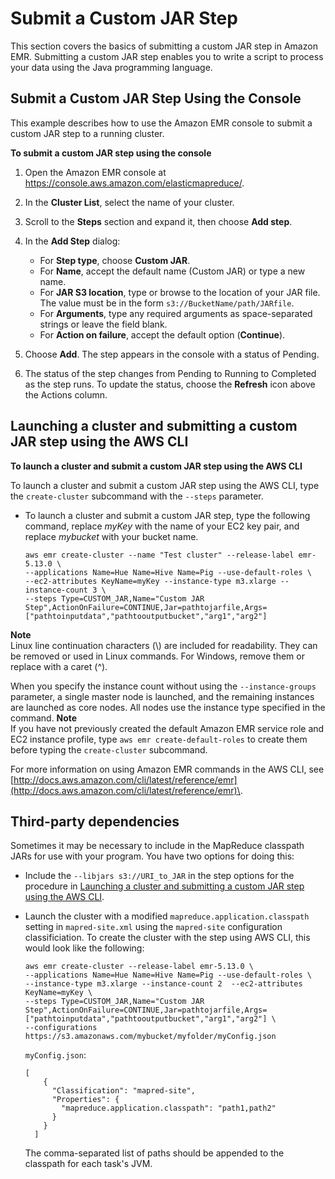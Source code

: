 # Submit a Custom JAR Step<a name="emr-launch-custom-jar-cli"></a>

This section covers the basics of submitting a custom JAR step in Amazon EMR\. Submitting a custom JAR step enables you to write a script to process your data using the Java programming language\. 

## Submit a Custom JAR Step Using the Console<a name="ConsoleCreatingaCustomJARJob"></a>

This example describes how to use the Amazon EMR console to submit a custom JAR step to a running cluster\.

**To submit a custom JAR step using the console**

1. Open the Amazon EMR console at [https://console\.aws\.amazon\.com/elasticmapreduce/](https://console.aws.amazon.com/elasticmapreduce/)\.

1. In the **Cluster List**, select the name of your cluster\.

1. Scroll to the **Steps** section and expand it, then choose **Add step**\.

1. In the **Add Step** dialog:
   + For **Step type**, choose **Custom JAR**\.
   + For **Name**, accept the default name \(Custom JAR\) or type a new name\.
   + For **JAR S3 location**, type or browse to the location of your JAR file\. The value must be in the form `s3://BucketName/path/JARfile`\. 
   + For **Arguments**, type any required arguments as space\-separated strings or leave the field blank\.
   + For **Action on failure**, accept the default option \(**Continue**\)\.

1. Choose **Add**\. The step appears in the console with a status of Pending\. 

1. The status of the step changes from Pending to Running to Completed as the step runs\. To update the status, choose the **Refresh** icon above the Actions column\. 

## Launching a cluster and submitting a custom JAR step using the AWS CLI<a name="emr-dev-create-jar-cli"></a>

**To launch a cluster and submit a custom JAR step using the AWS CLI**

To launch a cluster and submit a custom JAR step using the AWS CLI, type the `create-cluster` subcommand with the `--steps` parameter\.
+ To launch a cluster and submit a custom JAR step, type the following command, replace *myKey* with the name of your EC2 key pair, and replace *mybucket* with your bucket name\.

  ```
  aws emr create-cluster --name "Test cluster" --release-label emr-5.13.0 \
  --applications Name=Hue Name=Hive Name=Pig --use-default-roles \
  --ec2-attributes KeyName=myKey --instance-type m3.xlarge --instance-count 3 \
  --steps Type=CUSTOM_JAR,Name="Custom JAR Step",ActionOnFailure=CONTINUE,Jar=pathtojarfile,Args=["pathtoinputdata","pathtooutputbucket","arg1","arg2"]
  ```
**Note**  
Linux line continuation characters \(\\\) are included for readability\. They can be removed or used in Linux commands\. For Windows, remove them or replace with a caret \(^\)\.

  When you specify the instance count without using the `--instance-groups` parameter, a single master node is launched, and the remaining instances are launched as core nodes\. All nodes use the instance type specified in the command\.
**Note**  
If you have not previously created the default Amazon EMR service role and EC2 instance profile, type `aws emr create-default-roles` to create them before typing the `create-cluster` subcommand\.

  For more information on using Amazon EMR commands in the AWS CLI, see [http://docs.aws.amazon.com/cli/latest/reference/emr](http://docs.aws.amazon.com/cli/latest/reference/emr)\.

## Third\-party dependencies<a name="emr-custom-jar-dependency"></a>

Sometimes it may be necessary to include in the MapReduce classpath JARs for use with your program\. You have two options for doing this:
+ Include the `--libjars s3://URI_to_JAR` in the step options for the procedure in [Launching a cluster and submitting a custom JAR step using the AWS CLI](#emr-dev-create-jar-cli)\.
+ Launch the cluster with a modified `mapreduce.application.classpath` setting in `mapred-site.xml` using the `mapred-site` configuration classificiation\. To create the cluster with the step using AWS CLI, this would look like the following:

  ```
  aws emr create-cluster --release-label emr-5.13.0 \
  --applications Name=Hue Name=Hive Name=Pig --use-default-roles \
  --instance-type m3.xlarge --instance-count 2  --ec2-attributes KeyName=myKey \
  --steps Type=CUSTOM_JAR,Name="Custom JAR Step",ActionOnFailure=CONTINUE,Jar=pathtojarfile,Args=["pathtoinputdata","pathtooutputbucket","arg1","arg2"] \
  --configurations https://s3.amazonaws.com/mybucket/myfolder/myConfig.json
  ```

  `myConfig.json`:

  ```
  [
      {
        "Classification": "mapred-site",
        "Properties": {
          "mapreduce.application.classpath": "path1,path2"
        }
      }
    ]
  ```

  The comma\-separated list of paths should be appended to the classpath for each task's JVM\.